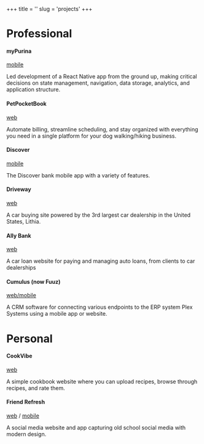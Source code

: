 +++
title = ''
slug = 'projects'
+++

# Professional

<div class="project-grid">

<div>

#### myPurina

[mobile](https://mypurina.onelink.me/z05v/hzbojrvs)

</div>

Led development of a React Native app from the ground up, making critical decisions on state management, navigation, data storage, analytics, and application structure.

<div>

#### PetPocketBook

[web](https://www.petpocketbook.com/home/index)

</div>

Automate billing, streamline scheduling, and stay organized with everything you need in a single platform for your dog walking/hiking business.

<div>

#### Discover

[mobile](https://apps.apple.com/us/app/discover-mobile/id338010821)

</div>

The Discover bank mobile app with a variety of features.

<div>

#### Driveway

[web](https://www.driveway.com/)

</div>

A car buying site powered by the 3rd largest car dealership in the United States, Lithia.

<div>

#### Ally Bank

[web](https://www.ally.com/)

</div>

A car loan website for paying and managing auto loans, from clients to car dealerships

<div>

#### Cumulus (now Fuuz)

[web/mobile](https://fuuz.com/)

</div>

A CRM software for connecting various endpoints to the ERP system Plex Systems using a mobile app or website.

</div>

# Personal

<div class="project-grid">

<div>

#### CookVibe

[web](https://cookvibe.org/)

</div>

A simple cookbook website where you can upload recipes, browse through recipes, and rate them.

<div>

#### Friend Refresh

[web](https://friendrefresh.com/) / [mobile](https://apps.apple.com/us/app/friend-refresh/id6446061010)

</div>

A social media website and app capturing old school social media with modern design.

</div>
